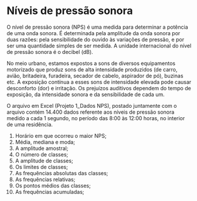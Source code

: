 # Níveis de pressão sonora

O nível de pressão sonora (NPS) é uma medida para determinar a potência de uma onda sonora. É
determinada pela amplitude da onda sonora por duas razões: pela sensibilidade do ouvido às variações
de pressão, e por ser uma quantidade simples de ser medida. A unidade internacional do nível de pressão
sonora é o decibel (dB).

No meio urbano, estamos expostos a sons de diversos equipamentos motorizado que produz sons de alta
intensidade produzidos (de carro, avião, britadeira, furadeira, secador de cabelo, aspirador de pó),
buzinas etc. A exposição contínua a esses sons de intensidade elevada pode causar desconforto (dor) e
irritação. Os prejuízos auditivos dependem do tempo de exposição, da intensidade sonora e da
sensibilidade de cada um.

O arquivo em Excel (Projeto 1_Dados NPS), postado juntamente com o arquivo contém 14.400 dados
referente aos níveis de pressão sonora medido a cada 1 segundo, no período das 8:00 às 12:00 horas, no
interior de uma residência. 


1. Horário em que ocorreu o maior NPS;
2. Média, mediana e moda;
3. A amplitude amostral;
4. O número de classes;
5. A amplitude de classes;
6. Os limites de classes;
7. As frequências absolutas das classes;
8. As frequências relativas;
9. Os pontos médios das classes;
10. As frequências acumuladas;
